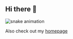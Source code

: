 ## Hi there 👋

![snake animation](https://github.com/boring180/boring180/blob/output/github-contribution-grid-snake2.svg)

Also check out my [homepage](https://boring180.github.io/)